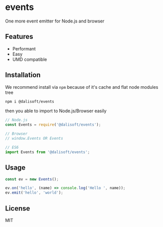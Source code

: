 # events

One more event emitter for Node.js and browser

## Features

- Performant
- Easy
- UMD compatible

## Installation

We recommend install via `npm` because of it's cache and flat node modules tree

```bash
npm i @dalisoft/events
```

then you able to import to Node.js/Browser easily

```js
// Node.js
const Events = require('@dalisoft/events');

// Browser
// window.Events OR Events

// ES6
import Events from '@dalisoft/events';
```

## Usage

```js
const ev = new Events();

ev.on('hello', (name) => console.log('Hello ', name));
ev.emit('hello', 'world');
```

## License

MIT
